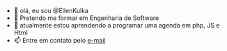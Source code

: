 - 👋 olá, eu sou @EllenKulka
- 👀 Pretendo me formar em Engenharia de Software 
- 🌱 atualmente estou aprendendo a programar uma agenda em php, JS e Html
- 📫 Entre em contato pelo [e-mail](ellennayarakulka2004@gmail.com)
<!---
EllenKulka/EllenKulka is a ✨ special ✨ repository because its `README.md` (this file) appears on your GitHub profile.
You can click the Preview link to take a look at your changes.
--->
